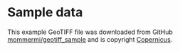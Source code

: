 # Sample data

This example GeoTIFF file was downloaded from GitHub [mommermi/geotiff_sample](https://github.com/mommermi/geotiff_sample)
and is copyright [Copernicus](https://www.copernicus.eu/en/access-data).

